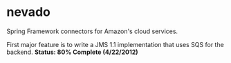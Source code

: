nevado
======

Spring Framework connectors for Amazon's cloud services.

First major feature is to write a JMS 1.1 implementation that uses SQS for the backend.  **Status: 80% Complete (4/22/2012)**

